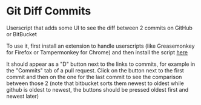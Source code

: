 # Git Diff Commits

Userscript that adds some UI to see the diff between 2 commits on GitHub or BitBucket

To use it, first install an extension to handle userscripts (like Greasemonkey for Firefox or Tampermonkey for Chrome) and then install the script [here](https://github.com/ameboide/diff-commits/raw/master/git_diff_commits.user.js)

It should appear as a "D" button next to the links to commits, for example in the "Commits" tab of a pull request. Click on the button next to the first commit and then on the one for the last commit to see the comparison between those 2 (note that bitbucket sorts them newest to oldest while github is oldest to newest, the buttons should be pressed oldest first and newest later)
